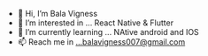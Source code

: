 - 👋 Hi, I’m Bala Vigness
- 👀 I’m interested in ... React Native & Flutter
- 🌱 I’m currently learning ... NAtive android and IOS
- 📫 Reach me in ...balavigness007@gmail.com

<!---
VignessBala/VignessBala is a ✨ special ✨ repository because its `README.md` (this file) appears on your GitHub profile.
You can click the Preview link to take a look at your changes.
--->
